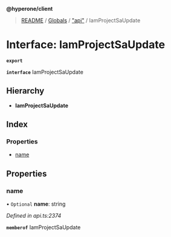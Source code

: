 **@hyperone/client**

> [README](../README.md) / [Globals](../globals.md) / ["api"](../modules/_api_.md) / IamProjectSaUpdate

# Interface: IamProjectSaUpdate

**`export`** 

**`interface`** IamProjectSaUpdate

## Hierarchy

* **IamProjectSaUpdate**

## Index

### Properties

* [name](_api_.iamprojectsaupdate.md#name)

## Properties

### name

• `Optional` **name**: string

*Defined in api.ts:2374*

**`memberof`** IamProjectSaUpdate
